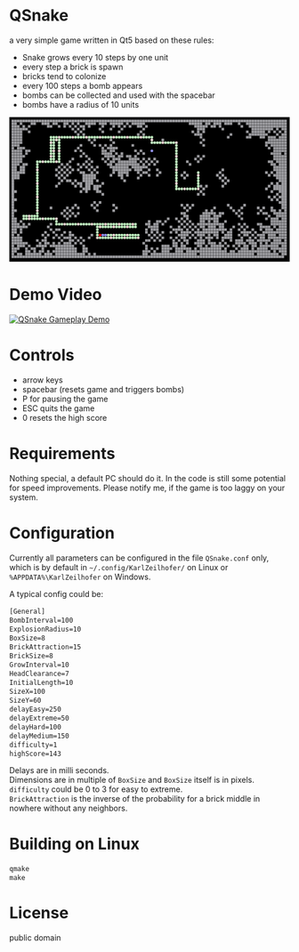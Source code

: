 QSnake
======

a very simple game written in Qt5 based on these rules:

* Snake grows every 10 steps by one unit
* every step a brick is spawn
* bricks tend to colonize
* every 100 steps a bomb appears
* bombs can be collected and used with the spacebar
* bombs have a radius of 10 units

![](screenshots/2020-02-19_001.png)

# Demo Video
[![QSnake Gameplay Demo](https://img.youtube.com/vi/6lUHXIsVJDg/0.jpg)](https://www.youtube.com/watch?v=6lUHXIsVJDg "QSnake Gameplay Demo")


# Controls
* arrow keys
* spacebar (resets game and triggers bombs)
* P for pausing the game
* ESC quits the game
* 0 resets the high score

# Requirements
Nothing special, a default PC should do it. In the code is still some potential for 
speed improvements. Please notify me, if the game is too laggy on your system. 

# Configuration
Currently all parameters can be configured in the file `QSnake.conf` only, which is by default in 
`~/.config/KarlZeilhofer/` on Linux or `%APPDATA%\KarlZeilhofer` on Windows. 

A typical config could be:
```
[General]
BombInterval=100
ExplosionRadius=10
BoxSize=8
BrickAttraction=15
BrickSize=8
GrowInterval=10
HeadClearance=7
InitialLength=10
SizeX=100
SizeY=60
delayEasy=250
delayExtreme=50
delayHard=100
delayMedium=150
difficulty=1
highScore=143
```

Delays are in milli seconds.  
Dimensions are in multiple of `BoxSize` and `BoxSize` itself is in pixels.  
`difficulty` could be 0 to 3 for easy to extreme.  
`BrickAttraction` is the inverse of the probability for a brick middle 
in nowhere without any neighbors. 


# Building on Linux

```
qmake
make
```

# License
public domain


